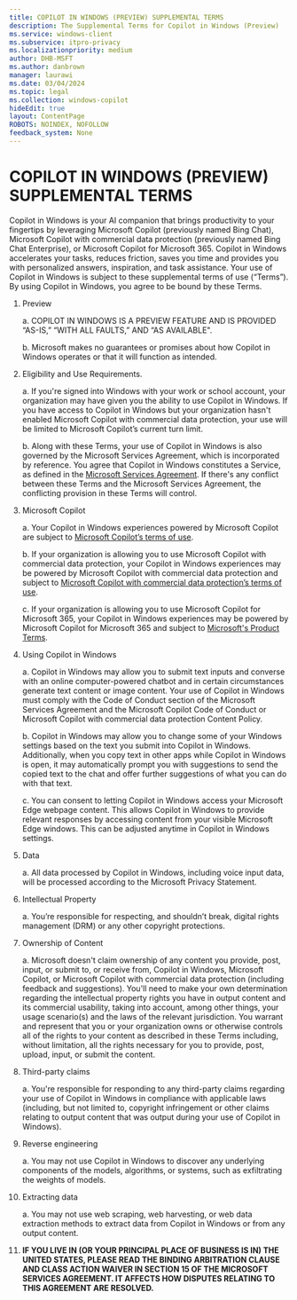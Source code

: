 ```yaml
---
title: COPILOT IN WINDOWS (PREVIEW) SUPPLEMENTAL TERMS 
description: The Supplemental Terms for Copilot in Windows (Preview)
ms.service: windows-client
ms.subservice: itpro-privacy
ms.localizationpriority: medium
author: DHB-MSFT
ms.author: danbrown
manager: laurawi
ms.date: 03/04/2024
ms.topic: legal
ms.collection: windows-copilot
hideEdit: true
layout: ContentPage
ROBOTS: NOINDEX, NOFOLLOW
feedback_system: None
---
```


# COPILOT IN WINDOWS (PREVIEW) SUPPLEMENTAL TERMS

Copilot in Windows is your AI companion that brings productivity to your fingertips by leveraging Microsoft Copilot (previously named Bing Chat), Microsoft Copilot with commercial data protection (previously named Bing Chat Enterprise), or Microsoft Copilot for Microsoft 365. Copilot in Windows accelerates your tasks, reduces friction, saves you time and provides you with personalized answers, inspiration, and task assistance. Your use of Copilot in Windows is subject to these supplemental terms of use (“Terms”). By using Copilot in Windows, you agree to be bound by these Terms.

1. Preview

    a. COPILOT IN WINDOWS IS A PREVIEW FEATURE AND IS PROVIDED “AS-IS,” “WITH ALL FAULTS,” AND “AS AVAILABLE".  

    b. Microsoft makes no guarantees or promises about how Copilot in Windows operates or that it will function as intended.

2. Eligibility and Use Requirements.

    a. If you're signed into Windows with your work or school account, your organization may have given you the ability to use Copilot in Windows. If you have access to Copilot in Windows but your organization hasn't enabled Microsoft Copilot with commercial data protection, your use will be limited to Microsoft Copilot’s current turn limit.

    b. Along with these Terms, your use of Copilot in Windows is also governed by the Microsoft Services Agreement, which is incorporated by reference. You agree that Copilot in Windows constitutes a Service, as defined in the [Microsoft Services Agreement](https://www.microsoft.com/servicesagreement). If there's any conflict between these Terms and the Microsoft Services Agreement, the conflicting provision in these Terms will control.

3. Microsoft Copilot

    a. Your Copilot in Windows experiences powered by Microsoft Copilot are subject to [Microsoft Copilot’s terms of use](https://www.bing.com/new/termsofuse).  

    b. If your organization is allowing you to use Microsoft Copilot with commercial data protection, your Copilot in Windows experiences may be powered by Microsoft Copilot with commercial data protection and subject to [Microsoft Copilot with commercial data protection’s terms of use](/copilot/terms-of-use).

    c. If your organization is allowing you to use Microsoft Copilot for Microsoft 365, your Copilot in Windows experiences may be powered by Microsoft Copilot for Microsoft 365 and subject to [Microsoft's Product Terms](https://www.microsoft.com/licensing/terms/product/ForOnlineServices/all).

4. Using Copilot in Windows

    a. Copilot in Windows may allow you to submit text inputs and converse with an online computer-powered chatbot and in certain circumstances generate text content or image content. Your use of Copilot in Windows must comply with the Code of Conduct section of the Microsoft Services Agreement and the Microsoft Copilot Code of Conduct or Microsoft Copilot with commercial data protection Content Policy.

    b. Copilot in Windows may allow you to change some of your Windows settings based on the text you submit into Copilot in Windows. Additionally, when you copy text in other apps while Copilot in Windows is open, it may automatically prompt you with suggestions to send the copied text to the chat and offer further suggestions of what you can do with that text.

    c. You can consent to letting Copilot in Windows access your Microsoft Edge webpage content. This allows Copilot in Windows to provide relevant responses by accessing content from your visible Microsoft Edge windows. This can be adjusted anytime in Copilot in Windows settings.

5. Data

    a. All data processed by Copilot in Windows, including voice input data, will be processed according to the Microsoft Privacy Statement.

6. Intellectual Property

    a. You’re responsible for respecting, and shouldn’t break, digital rights management (DRM) or any other copyright protections.

7. Ownership of Content

    a. Microsoft doesn't claim ownership of any content you provide, post, input, or submit to, or receive from, Copilot in Windows, Microsoft Copilot, or Microsoft Copilot with commercial data protection (including feedback and suggestions). You'll need to make your own determination regarding the intellectual property rights you have in output content and its commercial usability, taking into account, among other things, your usage scenario(s) and the laws of the relevant jurisdiction. You warrant and represent that you or your organization owns or otherwise controls all of the rights to your content as described in these Terms including, without limitation, all the rights necessary for you to provide, post, upload, input, or submit the content.  

8. Third-party claims

    a. You're responsible for responding to any third-party claims regarding your use of Copilot in Windows in compliance with applicable laws (including, but not limited to, copyright infringement or other claims relating to output content that was output during your use of Copilot in Windows).

9. Reverse engineering  

    a. You may not use Copilot in Windows to discover any underlying components of the models, algorithms, or systems, such as exfiltrating the weights of models.

10. Extracting data

    a. You may not use web scraping, web harvesting, or web data extraction methods to extract data from Copilot in Windows or from any output content.

11. **IF YOU LIVE IN (OR YOUR PRINCIPAL PLACE OF BUSINESS IS IN) THE UNITED STATES, PLEASE READ THE BINDING ARBITRATION CLAUSE AND CLASS ACTION WAIVER IN SECTION 15 OF THE MICROSOFT SERVICES AGREEMENT. IT AFFECTS HOW DISPUTES RELATING TO THIS AGREEMENT ARE RESOLVED.**
